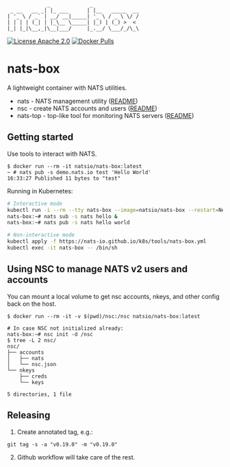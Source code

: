 ```
             _             _
 _ __   __ _| |_ ___      | |__   _____  __
| '_ \ / _` | __/ __|_____| '_ \ / _ \ \/ /
| | | | (_| | |_\__ \_____| |_) | (_) >  <
|_| |_|\__,_|\__|___/     |_.__/ \___/_/\_\
```

[![License Apache 2.0](https://img.shields.io/badge/License-Apache2-blue.svg)](https://www.apache.org/licenses/LICENSE-2.0)
[![Docker Pulls](https://img.shields.io/docker/pulls/natsio/nats-box.svg?maxAge=604800)](https://hub.docker.com/r/natsio/nats-box)

# nats-box

A lightweight container with NATS utilities.

- nats - NATS management utility ([README](https://github.com/nats-io/natscli#readme))
- nsc - create NATS accounts and users ([README](https://github.com/nats-io/nsc#readme))
- nats-top - top-like tool for monitoring NATS servers ([README](https://github.com/nats-io/nats-top#readme))

## Getting started

Use tools to interact with NATS.

```
$ docker run --rm -it natsio/nats-box:latest
~ # nats pub -s demo.nats.io test 'Hello World'
16:33:27 Published 11 bytes to "test"
```

Running in Kubernetes:

```sh
# Interactive mode
kubectl run -i --rm --tty nats-box --image=natsio/nats-box --restart=Never
nats-box:~# nats sub -s nats hello &
nats-box:~# nats pub -s nats hello world

# Non-interactive mode
kubectl apply -f https://nats-io.github.io/k8s/tools/nats-box.yml
kubectl exec -it nats-box -- /bin/sh
```

## Using NSC to manage NATS v2 users and accounts

You can mount a local volume to get nsc accounts, nkeys, and other config back on the host.

```
$ docker run --rm -it -v $(pwd)/nsc:/nsc natsio/nats-box:latest

# In case NSC not initialized already:
nats-box:~# nsc init -d /nsc
$ tree -L 2 nsc/
nsc/
├── accounts
│   ├── nats
│   └── nsc.json
└── nkeys
    ├── creds
    └── keys

5 directories, 1 file
```

## Releasing

1. Create annotated tag, e.g.:

```
git tag -s -a "v0.19.0" -m "v0.19.0"
```

2. Github workflow will take care of the rest.
